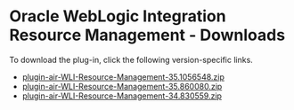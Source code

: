 
# Oracle WebLogic Integration Resource Management - Downloads

To download the plug-in, click the following version-specific links.
- [plugin-air-WLI-Resource-Management-35.1056548.zip](https://raw.githubusercontent.com/UrbanCode/IBM-UCD-PLUGINS/main/files/plugin-air-WLI-Resource-Management/plugin-air-WLI-Resource-Management-35.1056548.zip)
- [plugin-air-WLI-Resource-Management-35.860080.zip](https://raw.githubusercontent.com/UrbanCode/IBM-UCD-PLUGINS/main/files/plugin-air-WLI-Resource-Management/plugin-air-WLI-Resource-Management-35.860080.zip)
- [plugin-air-WLI-Resource-Management-34.830559.zip](https://raw.githubusercontent.com/UrbanCode/IBM-UCD-PLUGINS/main/files/plugin-air-WLI-Resource-Management/plugin-air-WLI-Resource-Management-34.830559.zip)
